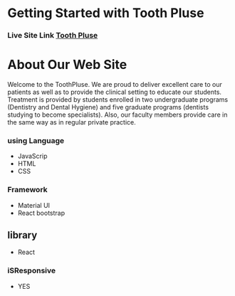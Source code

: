 # Getting Started with Tooth Pluse

### Live Site Link [Tooth Pluse](https://fir-auth-cb3a4.web.app/)

# About Our Web Site
Welcome to the ToothPluse. We are proud to deliver excellent care to our patients as well as to provide the clinical setting to educate our students. Treatment is provided by students enrolled in two undergraduate programs (Dentistry and Dental Hygiene) and five graduate programs (dentists studying to become specialists). Also, our faculty members provide care in the same way as in regular private practice.

### using Language 
  * JavaScrip
  * HTML
  * CSS

### Framework
  * Material UI
  * React bootstrap
  
  
## library
  * React 
  
 ### iSResponsive 
  * YES


